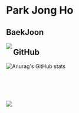 __Park Jong Ho__  
================

BaekJoon
--------
<img align='left' src="http://mazassumnida.wtf/api/generate_badge?boj=as00098">  

GitHub
------
![Anurag's GitHub stats](https://github-readme-stats.vercel.app/api?username=HoJongPARK&show_icons=true&theme=vue)
<br/>
<br/>
<br/>
<br/><br/><br/>
<a href="버튼을 눌렀을 때 이동할 링크" target="_blank"><img src="https://img.shields.io/badge/뱃지레이블-배경색?style=뱃지모양&logo=로고&logoColor=로고색상"/></a>  
